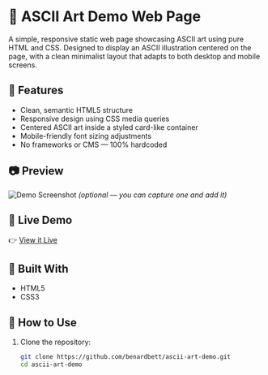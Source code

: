 # 🎨 ASCII Art Demo Web Page

A simple, responsive static web page showcasing ASCII art using pure HTML and CSS. Designed to display an ASCII illustration centered on the page, with a clean minimalist layout that adapts to both desktop and mobile screens.

## 📌 Features

-  Clean, semantic HTML5 structure
-  Responsive design using CSS media queries
-  Centered ASCII art inside a styled card-like container
-  Mobile-friendly font sizing adjustments
-  No frameworks or CMS — 100% hardcoded

## 📷 Preview

![Demo Screenshot](/ASCII_ArtDemo.pnghome/ben/Documents/ascii-art-demo/) *(optional — you can capture one and add it)*

## 🔗 Live Demo

👉 [View it Live](https://benardbett.github.io/ascii-art-demo/)

## 📂 Built With

- HTML5
- CSS3

## 📝 How to Use

1. Clone the repository:
   ```bash
   git clone https://github.com/benardbett/ascii-art-demo.git
   cd ascii-art-demo
